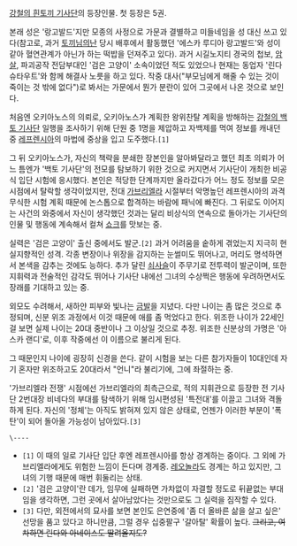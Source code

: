 [강철의 흰토끼 기사단](%EA%B0%95%EC%B2%A0%EC%9D%98%20%ED%9D%B0%ED%86%A0%EB%81%BC%20%EA%B8%B0%EC%82%AC%EB%8B%A8.md)의 등장인물. 첫 등장은 5권.

본래 성은 '랑고발드'지만 모종의 사정으로 가문과 결별하고 미들네임을 성 대신 쓰고 있다(참고로, 과거 [토끼님의난](%ED%86%A0%EB%81%BC%EB%8B%98%EC%9D%98%20%EB%82%9C.md) 당시 배후에서 활동했던 '에스카
루디아 랑고발드'와 성이 같아 혈연관계가 아닌가 하는 떡밥을 던져주고 있다). 과거 시길노지티 경국의 첩보,
[암살](%EC%95%94%EC%82%B4.md), 파괴공작 전담부대인 '검은 고양이' 소속이었던 적도 있었으나 현재는 동업자
'린다슈타우트'와 함께 해결사 노릇을 하고 있다. 작중 대사("부모님에게 해줄 수 있는 것이 죽이는 것 밖에 없다")로 봐서는 가문에서 뭔가
분란이 있어 그곳에서 나온 것으로 보인다.

처음엔 오키아노스의 의뢰로, 오키아노스가 계획한 왕위찬탈 계획을 방해하는 [강철의 백토 기사단](%EA%B0%95%EC%B2%A0%EC%9D%98%20%EB%B0%B1%ED%86%A0%20%EA%B8%B0%EC%82%AC%EB%8B%A8.md) 일행을 조사하기 위해 단원 중
1명을 제압하고 자백제를 먹여 정보를 캐내던 중 [레프렌시아](%EB%A0%88%ED%94%84%EB%A0%8C%EC%8B%9C%EC%95%84%20%EB%A0%88%EB%B8%8C%EB%A1%9C%EB%89%B4%20%EC%8A%A4%ED%82%A4%ED%94%BC%EC%95%84%EB%85%B8%EC%8A%A4.md)의 마법에 중상을 입고 도주했다.`[1]`

그 뒤 오키아노스가, 자신의 책략을 분쇄한 장본인을 알아봐달라고 했던 최초 의뢰가 어느 틈엔가 '백토 기사단'의 전모를 탐보하기 위한 것으로
커지면서 기사단이 개최한 비공식 입단 시험에 응시했다. 본인은 적당한 단계까지만 올라갔다가 어느 정도 정보를 모은 시점에서 탈락할
생각이었지만, 전대 [가브리엘라](%EA%B0%80%EB%B8%8C%EB%A6%AC%EC%97%98%EB%9D%BC%20%EB%A6%AC%EB%B9%84%EC%97%98%EB%9D%BC%20%EC%8A%A8%EB%82%98.md) 시절부터 악명높던 레프렌시아의 과격무식한
시험 계획 때문에 논스톱으로 합격하는 바람에 패닉에 빠진다. 그 뒤로도 이어지는 사건의 와중에서 자신이 생각했던 것과는 달리 비상식의
연속으로 돌아가는 기사단의 인물 및 행동에 계속해서 컬쳐 [쇼크](%EC%87%BC%ED%81%AC.md)를 맛보는 중.

실력은 '검은 고양이' 출신 중에서도 발군.`[2]` 과거 어려움을 숱하게 겪었는지 지극히 현실지향적인 성격. 각종 변장이나 위장을 감지하는
눈썰미도 뛰어나고, 머리도 명석하면서 본색을 감추는 것에도 능하다. 추가 달린
[쇠사슬](%EC%87%A0%EC%82%AC%EC%8A%AC.md)이 주무기로 전투력이 발군이며, 또한 지휘력과 전술적인 감각도 뛰어나
기사단 내에선 그녀의 수상쩍은 행동에 우려하면서도 장래를 기대하고 있는 중.

외모도 수려해서, 새하얀 피부와 빛나는 [금발](%EA%B8%88%EB%B0%9C.md)을 지녔다. 다만 나이는 좀 많은 것으로
추정되며, 신분 위조 과정에서 이것 때문에 애를 좀 먹었다고 한다. 위조한 나이가 22세인 걸 보면 실제 나이는 20대 중반이나 그 이상일
것으로 추정. 위조한 신분상의 가명은 '아스카 랜디'로, 이후 작중에선 이 이름으로 불리게 된다.

그 때문인지 나이에 굉장히 신경을 쓴다. 같이 시험을 보는 다른 참가자들이 10대인데 자기 혼자만 위조하고도 20대라서 "언니"라 불리기에,
그에 좌절하는 중.

'가브리엘라 전쟁' 시점에선 가브리엘라의 최측근으로, 적의 지휘관으로 등장한 전 기사단 2번대장 비네다의 부대를 탐색하기 위해 임시편성된
'특전대'를 이끌고 그녀와 격돌하게 된다. 자신의 '정체'는 아직도 밝혀져 있지 않은 상태로, 언젠가 이러한 부분이 '폭탄'이 되어 돌아올
가능성이 남아있다.`[3]`

`\----`

  * `[1]` 이 때의 일로 기사단 입단 후엔 레프렌시아를 항상 경계하는 중이다. 그 외에 가브리엘라에게도 위험한 느낌이 든다며 경계중. [레오놀라](%EB%A0%88%EC%98%A4%EB%86%80%EB%9D%BC%20%EC%97%98%EB%A0%88%EB%A7%90%20%EC%82%AC%EC%9D%B4%ED%81%AC%EC%8A%A4.md)도 경계는 하고 있지만, 그녀의 기행 때문에 매번 휘둘리는 상태.
  * `[2]` '검은 고양이'란 데가, 임무에 실패하면 가차없이 자결할 정도로 뒤끝없는 부대임을 생각하면, 그런 곳에서 살아남았다는 것만으로도 그 실력을 짐작할 수 있다.
  * `[3]` 다만, 외전에서의 묘사를 보면 본인도 은연중에 '좀 더 올바른 삶을 살고 싶은' 선망을 품고 있다고 하니만큼, 그럴 경우 십중팔구 '갈아탈' 확률이 높다. <del>그리고, 여차하면 린다와 아네이스도 딸려올지도?</del>

